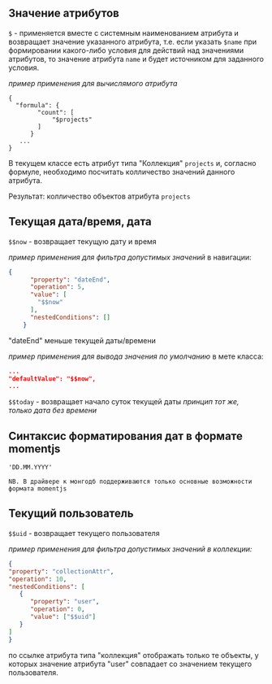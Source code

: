 ## Значение атрибутов

`$` - применяется вместе с системным наименованием атрибута и возвращает значение указанного атрибута, т.е. если указать `$name` при формировании какого-либо условия для действий над значениями атрибутов, то значение атрибута `name` и будет источником для заданного условия.

_пример применения для вычислямого атрибута_
```
{
  "formula": {
        "count": [
            "$projects"
        ]
      }
   ...
}
```
В текущем классе есть атрибут типа "Коллекция"  `projects` и, согласно формуле, необходимо посчитать колличество значений данного атрибута.

Результат: колличество объектов атрибута `projects`

## Текущая дата/время, дата

`$$now` - возвращает текущую дату и время

_пример применения для фильтра допустимых значений_
в навигации:
```json
{
      "property": "dateEnd",
      "operation": 5,
      "value": [
        "$$now"
      ],
      "nestedConditions": []
    }
```
"dateEnd" меньше текущей даты/времени

_пример применения для вывода значения по умолчанию_
в мете класса:
```json
...
"defaultValue": "$$now",
...
```

`$$today` - возвращает начало суток текущей даты 
_принцип тот же, только дата без времени_

## Синтаксис форматирования дат в формате momentjs

```
'DD.MM.YYYY'
```

```
NB. В драйвере к монгодб поддерживаются только основные возможности формата momentjs 
```

## Текущий пользователь

`$$uid` - возвращает текущего пользователя

_пример применения для фильтра допустимых значений в коллекции:_

```json
{
"property": "collectionAttr",
"operation": 10,
"nestedConditions": [
   {
      "property": "user",
      "operation": 0,
      "value": ["$$uid"]
   }
] 
}
```
по ссылке атрибута типа "коллекция" отображать только те объекты, у которых значение атрибута "user" совпадает со значением текущего пользователя.